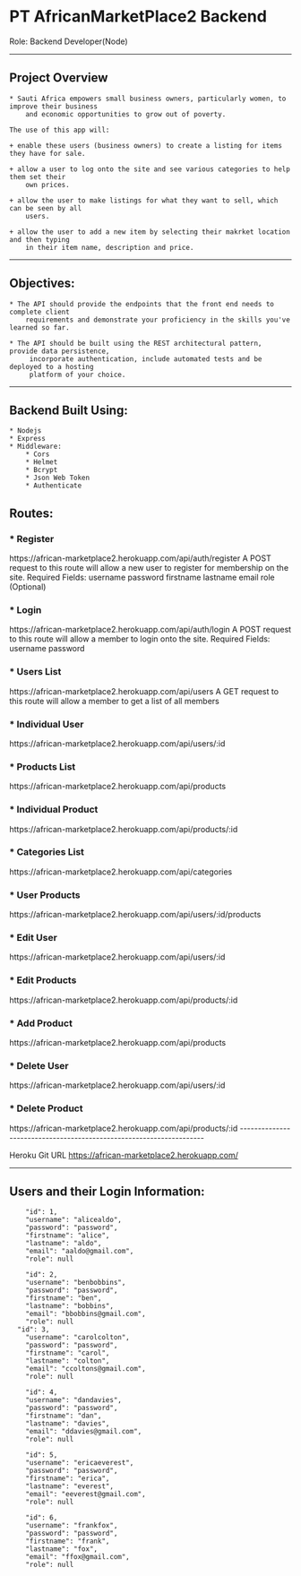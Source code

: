 <h1>PT AfricanMarketPlace2 Backend</h1>
<p>  Role: Backend Developer(Node)</p>

---------------------------------------------------------------

<h2> Project Overview</h2>

    * Sauti Africa empowers small business owners, particularly women, to improve their business 
        and economic opportunities to grow out of poverty.

    The use of this app will:

    + enable these users (business owners) to create a listing for items they have for sale.

    + allow a user to log onto the site and see various categories to help them set their 
        own prices.

    + allow the user to make listings for what they want to sell, which can be seen by all 
        users.

    + allow the user to add a new item by selecting their makrket location and then typing 
        in their item name, description and price.

---------------------------------------------------------------

<h2> Objectives:</h2>

    * The API should provide the endpoints that the front end needs to complete client 
        requirements and demonstrate your proficiency in the skills you've learned so far.

    * The API should be built using the REST architectural pattern, provide data persistence,
         incorporate authentication, include automated tests and be deployed to a hosting 
         platform of your choice.

---------------------------------------------------------------


<h2> Backend Built Using: </h2>

    * Nodejs
    * Express
    * Middleware:
        * Cors
        * Helmet
        * Bcrypt
        * Json Web Token
        * Authenticate

<h2> Routes: </h2>
    <h3> * Register </h3>
                 https://african-marketplace2.herokuapp.com/api/auth/register
            A POST request to this route will allow a new user to register for membership on the site.
             Required Fields:
                username
                password
                firstname
                lastname
                email
                role (Optional)
    <h3> * Login </h3>
                 https://african-marketplace2.herokuapp.com/api/auth/login
            A POST request to this route will allow a member to login onto the site.
              Required Fields:
                username
                password
    <h3> * Users List </h3>
                 https://african-marketplace2.herokuapp.com/api/users
            A GET request to this route will allow a member to get a list of all members
    <h3> * Individual User </h3>
                https://african-marketplace2.herokuapp.com/api/users/:id
    <h3> * Products List </h3>
                https://african-marketplace2.herokuapp.com/api/products
    <h3> * Individual Product </h3>
                https://african-marketplace2.herokuapp.com/api/products/:id
    <h3> * Categories List </h3>
                https://african-marketplace2.herokuapp.com/api/categories
    <h3> * User Products </h3>
                https://african-marketplace2.herokuapp.com/api/users/:id/products
    <h3> * Edit User </h3>
                https://african-marketplace2.herokuapp.com/api/users/:id
    <h3> * Edit Products </h3>
                https://african-marketplace2.herokuapp.com/api/products/:id
    <h3> * Add Product </h3>
                https://african-marketplace2.herokuapp.com/api/products
    <h3> * Delete User </h3>
                https://african-marketplace2.herokuapp.com/api/users/:id
    <h3> * Delete Product </h3>
                https://african-marketplace2.herokuapp.com/api/products/:id
  --------------------------------------------------------------------

  Heroku Git URL
https://african-marketplace2.herokuapp.com/

------------------------------------------------------------------------
  
<h2>Users and their Login Information:</h2>

        "id": 1,
        "username": "alicealdo",
        "password": "password",
        "firstname": "alice",
        "lastname": "aldo",
        "email": "aaldo@gmail.com",
        "role": null
    
        "id": 2,
        "username": "benbobbins",
        "password": "password",
        "firstname": "ben",
        "lastname": "bobbins",
        "email": "bbobbins@gmail.com",
        "role": null
      "id": 3,
        "username": "carolcolton",
        "password": "password",
        "firstname": "carol",
        "lastname": "colton",
        "email": "ccoltons@gmail.com",
        "role": null
    
        "id": 4,
        "username": "dandavies",
        "password": "password",
        "firstname": "dan",
        "lastname": "davies",
        "email": "ddavies@gmail.com",
        "role": null
    
        "id": 5,
        "username": "ericaeverest",
        "password": "password",
        "firstname": "erica",
        "lastname": "everest",
        "email": "eeverest@gmail.com",
        "role": null
    
        "id": 6,
        "username": "frankfox",
        "password": "password",
        "firstname": "frank",
        "lastname": "fox",
        "email": "ffox@gmail.com",
        "role": null

